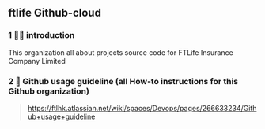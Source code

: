 ## ftlife Github-cloud

### 1 🙋‍♀️ introduction
This organization all about projects source code for FTLife Insurance Company Limited

### 2 🌈 Github usage guideline (all How-to instructions for this Github organization)
> https://ftlhk.atlassian.net/wiki/spaces/Devops/pages/266633234/Github+usage+guideline
<!--

**Here are some ideas to get you started:**

🙋‍♀️ A short introduction - what is your organization all about?
🌈 Contribution guidelines - how can the community get involved?
👩‍💻 Useful resources - where can the community find your docs? Is there anything else the community should know?
🍿 Fun facts - what does your team eat for breakfast?
🧙 Remember, you can do mighty things with the power of [Markdown](https://docs.github.com/github/writing-on-github/getting-started-with-writing-and-formatting-on-github/basic-writing-and-formatting-syntax)
-->
